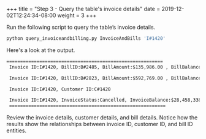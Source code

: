 +++
title = "Step 3 - Query the table's invoice details"
date = 2019-12-02T12:24:34-08:00
weight = 3
+++

Run the following script to query the table’s invoice details.

```bash
python query_invoiceandbilling.py InvoiceAndBills 'I#1420'
```

Here's a look at the output.

```txt
=========================================================
 Invoice ID:I#1420, BillID:B#2485, BillAmount:$135,986.00 , BillBalance:$28,322,352.00

 Invoice ID:I#1420, BillID:B#2823, BillAmount:$592,769.00 , BillBalance:$8,382,270.00

 Invoice ID:I#1420, Customer ID:C#1420

 Invoice ID:I#1420, InvoiceStatus:Cancelled, InvoiceBalance:$28,458,338.00 , InvoiceDate:10/31/17, InvoiceDueDate:11/20/17
 =========================================================
```

Review the invoice details, customer details, and bill details. Notice how the results show the relationships between invoice ID, customer ID, and bill ID entities.
